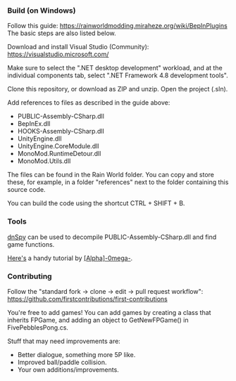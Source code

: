 ### Build (on Windows)
Follow this guide: https://rainworldmodding.miraheze.org/wiki/BepInPlugins  
The basic steps are also listed below.

Download and install Visual Studio (Community): https://visualstudio.microsoft.com/

Make sure to select the ".NET desktop development" workload, and at the individual components tab, select ".NET Framework 4.8 development tools".

Clone this repository, or download as ZIP and unzip. Open the project (.sln).

Add references to files as described in the guide above:
- PUBLIC-Assembly-CSharp.dll
- BepInEx.dll
- HOOKS-Assembly-CSharp.dll
- UnityEngine.dll
- UnityEngine.CoreModule.dll
- MonoMod.RuntimeDetour.dll
- MonoMod.Utils.dll

The files can be found in the Rain World folder. You can copy and store these, for example, in a folder "references" next to the folder containing this source code.

You can build the code using the shortcut CTRL + SHIFT + B.


### Tools
[dnSpy](https://github.com/dnSpy/dnSpy) can be used to decompile PUBLIC-Assembly-CSharp.dll and find game functions.

[Here's](https://www.youtube.com/watch?v=1ckUvTtZaVY) a handy tutorial by [\[Alpha\]-0mega-](https://www.youtube.com/@0megaD).


### Contributing
Follow the "standard fork -> clone -> edit -> pull request workflow": https://github.com/firstcontributions/first-contributions

You're free to add games! You can add games by creating a class that inherits FPGame, and adding an object to GetNewFPGame() in FivePebblesPong.cs.

Stuff that may need improvements are:
- Better dialogue, something more 5P like.
- Improved ball/paddle collision.
- Your own additions/improvements.
